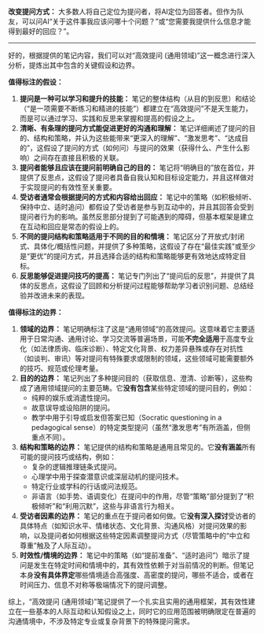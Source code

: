 **改变提问方式：** 大多数人将自己定位为提问者，将AI定位为回答者。但作为队友，可以问AI“关于这件事我应该问哪十个问题？”或“您需要我提供什么信息才能得到最好的回应？”。

---
好的，根据提供的笔记内容，我们可以对“高效提问 (通用领域)”这一概念进行深入分析，提炼出其中包含的关键假设和边界。

**值得标注的假设：**

1.  **提问是一种可以学习和提升的技能：** 笔记的整体结构（从目的到反思）和结论（“是一项需要不断练习和精进的技能”）都建立在“高效提问”不是天生能力，而是可以通过学习、实践和反思来掌握和提高的假设之上。
2.  **清晰、有条理的提问方式能促进更好的沟通和理解：** 笔记详细阐述了提问的目的、结构和策略，并认为这些能带来“更深入的理解”、“激发思考”、“达成目的”，这假设了提问的方式（如何问）与提问的效果（获得什么、产生什么影响）之间存在直接且积极的关联。
3.  **提问者能够且应该在提问前明确自己的目的：** 笔记将“明确目的”放在首位，并提供了反思点，这假设了提问者具备自我认知和目标设定能力，并且这样做对于实现提问的有效性至关重要。
4.  **受访者通常会根据提问的方式和内容给出回应：** 笔记中的策略（如积极倾听、保持中立、适时追问）都假设了受访者是参与到互动中的，并且其回答会受到提问者行为的影响。虽然反思部分提到了可能遇到的障碍，但基本框架是建立在互动和回应是常态的假设上的。
5.  **不同的提问结构和策略适用于不同的目的和情境：** 笔记区分了开放式/封闭式、具体化/概括性问题，并提供了多种策略，这假设了存在“最佳实践”或至少是“更优”的提问方式，并且选择合适的结构和策略能够更有效地达成特定目标。
6.  **反思能够促进提问技巧的提高：** 笔记专门列出了“提问后的反思”，并提供了具体的反思点，这假设了回顾和分析提问过程能够帮助学习者识别问题、总结经验并改进未来的表现。

**值得标注的边界：**

1.  **领域的边界：** 笔记明确标注了这是“通用领域”的高效提问。这意味着它主要适用于日常沟通、通用讨论、学习交流等普遍场景，可能**不完全适用**于高度专业化（如法律质询、临床诊断）、特定文化背景、权力差异悬殊或存在对抗性（如谈判、审讯）等对提问有特殊要求或限制的领域，这些领域可能需要额外的技巧、规范或伦理考量。
2.  **目的的边界：** 笔记列出了多种提问目的（获取信息、澄清、诊断等），这些构成了通用领域提问的主要范畴。它**没有包含**某些特定领域的提问目的，例如：
    *   纯粹的娱乐或消遣性提问。
    *   故意误导或设陷阱的提问。
    *   教学中用于引导或启发但答案已知（Socratic questioning in a pedagogical sense）的特定类型提问（虽然“激发思考”有所涵盖，但侧重点不同）。
3.  **结构和策略的边界：** 笔记提供的结构和策略是通用且常见的。它**没有涵盖**所有可能的提问技巧或结构，例如：
    *   复杂的逻辑推理链条式提问。
    *   心理学中用于探查潜意识或深层动机的提问技术。
    *   特定行业或学科的行话或问法规范。
    *   非语言（如手势、语调变化）在提问中的作用，尽管“策略”部分提到了“积极倾听”和“利用沉默”，这些与非语言行为相关。
4.  **受访者因素的边界：** 笔记的重点在于提问者如何做。它**没有深入探讨**受访者的具体特点（如知识水平、情绪状态、文化背景、沟通风格）对提问效果的影响，以及提问者如何根据这些特定因素调整提问方式（尽管策略中的“中立和尊重”触及了人际互动）。
5.  **时效性/情境的边界：** 笔记中的策略（如“提前准备”、“适时追问”）暗示了提问是发生在特定时间和情境中的，其有效性依赖于对当前情况的判断。但笔记本身**没有具体界定**哪些情境适合高强度、高密度的提问，哪些不适合，或者在时间压力、信息不对称等极端情况下的提问调整。

综上，“高效提问 (通用领域)”笔记提供了一个扎实且实用的通用框架，其有效性建立在一些基本的人际互动和认知假设之上，同时它的应用范围被明确限定在普遍的沟通情境中，不涉及特定专业或复杂背景下的特殊提问需求。